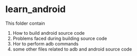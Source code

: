 # learn_android
This folder contain 
  1. How to build android source code
  2. Problems faced during building source code
  3. Hor to perform adb commands
  4. some other files related to adb and android source code
